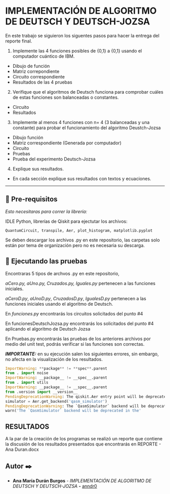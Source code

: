 # **IMPLEMENTACIÓN DE ALGORITMO DE DEUTSCH Y DEUTSCH-JOZSA**

En este trabajo se siguieron los siguentes pasos para hacer la entrega del reporte final.

1. Implemente las 4 funciones posibles de {0,1} a {0,1} usando el computador cuántico de IBM.

- Dibujo de función
- Matriz correpondiente
- Circuito correspondiente
- Resultados de las 4 pruebas

2. Verifique que el algoritmos de Deutsch funciona para comprobar cuáles de estas funciones son balanceadas o constantes.

- Circuito
- Resultados

3. Implemente al menos 4 funciones con n= 4 (3 balanceadas y una constante) para probar el funcionamiento del algoritmo Deustch-Jozsa

- Dibujo función
- Matriz correspondiente (Generada por computador)
- Circuito
- Pruebas
- Prueba del experimento Deutsch-Jozsa

4. Explique sus resultados.

- En cada sección explique sus resultados con textos y ecuaciones.

---

## 📲 Pre-requisitos

*Esto necesitaras para correr la librería:*

IDLE Python, librerías de Qiskit para ejectutar los archivos:

`QuantumCircuit, transpile, Aer, plot_histogram, matplotlib.pyplot`

Se deben descargar los archivos .py en este repositorio, las carpetas solo están por tema de organización pero no es necesaria su descarga.

## 🌊 Ejecutando las pruebas

Encontraras 5 tipos de archvos .py en este repositorio, 

*aCero.py, aUno.py, Cruzados.py, Iguales.py* pertenecen a las funciones iniciales.

*aCeroD.py*, *aUnoD.py*, *CruzadosD.py*, *IgualesD.py* pertenecen a las funciones iniciales usando el algoritmo de Deutsch.

En *funciones.py* encontrarás los circuitos solicitados del punto #4

En funcionesDeutschJozsa.py encontrarás los solicitados del punto #4 aplicando el algoritmo de Deutsch Jozsa

En Pruebas.py encontrarás las pruebas de los anteriores archivos por medio del unit test, podrás verificar si las funciones son correctas. 

***IMPORTANTE:*** en su ejecución salen los siguientes errores, sin embargo, no afecta en la visualización de los resultados.

```python
ImportWarning: **package** != **spec**.parent
from . import noise
ImportWarning: __package__ != __spec__.parent
from . import utils
ImportWarning: __package__ != __spec__.parent
from .version import __version__
PendingDeprecationWarning: The qiskit.Aer entry point will be deprecated in a future release and subsequently removed. Instead you should use this directly from the root of the qiskit-aer package.
simulator = Aer.get_backend('qasm_simulator')
PendingDeprecationWarning: The `QasmSimulator` backend will be deprecated in the future. It has been superseded by the `AerSimulator` backend.
warn('The `QasmSimulator` backend will be deprecated in the'
```

## RESULTADOS

A la par de la creación de los programas se realizó un reporte que contiene la discusión de los resultados presentados que encontrarás en REPORTE - Ana Duran.docx

## **Autor ✒️**

- **Ana María Durán Burgos** - *IMPLEMENTACIÓN DE ALGORITMO DE DEUTSCH Y DEUTSCH-JOZSA* **-** [anndr0](https://github.com/anndr0)
